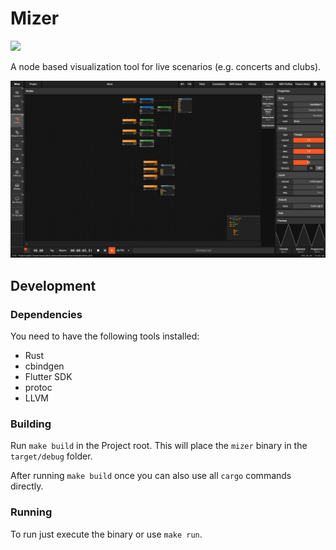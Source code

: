 # Mizer

<img src="assets/logo@512.png" width="128px" />

A node based visualization tool for live scenarios (e.g. concerts and clubs).

![Nodes View](docs/screenshots/nodes.png)

## Development

### Dependencies

You need to have the following tools installed:

* Rust
* cbindgen
* Flutter SDK
* protoc
* LLVM

### Building

Run `make build` in the Project root. This will place the `mizer` binary in the `target/debug` folder.

After running `make build` once you can also use all `cargo` commands directly.

### Running

To run just execute the binary or use `make run`.

